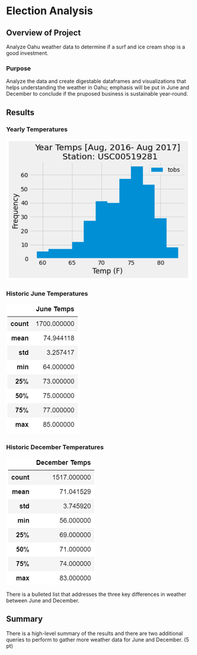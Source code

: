 # Election Analysis
## Overview of Project
Analyze Oahu weather data to determine if a surf and ice cream shop is a good investment.
### Purpose
Analyze the data and create digestable dataframes and visualizations that helps understanding the weather in Oahu; emphasis will be put in June and December to conclude if the pruposed business is sustainable year-round.
## Results
### Yearly Temperatures

<img src="https://github.com/luisnewmanh/surfs_up/blob/main/resources/year_temps.PNG">

### Historic June Temperatures

<img src="https://github.com/luisnewmanh/surfs_up/blob/main/resources/june_temps.PNG">

### Historic December Temperatures

<img src="https://github.com/luisnewmanh/surfs_up/blob/main/resources/december_temps.PNG">

There is a bulleted list that addresses the three key differences in weather between June and December.
## Summary
There is a high-level summary of the results and there are two additional queries to perform to gather more weather data for June and December. (5 pt)
